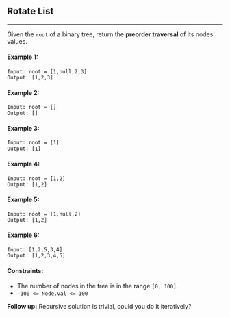 ## Rotate List
---
Given the `root` of a binary tree, return the **preorder traversal** of its nodes' values.


#### Example 1:
```
Input: root = [1,null,2,3]
Output: [1,2,3]
```

#### Example 2:
```
Input: root = []
Output: []
```

#### Example 3:
```
Input: root = [1]
Output: [1]
```

#### Example 4:
```
Input: root = [1,2]
Output: [1,2]
```

#### Example 5:
```
Input: root = [1,null,2]
Output: [1,2]
```

#### Example 6:
```
Input: [1,2,5,3,4]
Output: [1,2,3,4,5]
```

#### Constraints:

* The number of nodes in the tree is in the range `[0, 100]`.
* `-100 <= Node.val <= 100`

**Follow up:** Recursive solution is trivial, could you do it iteratively?

